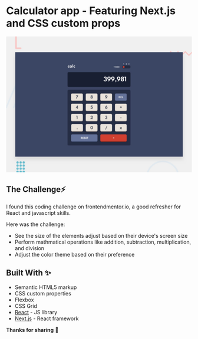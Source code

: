 # Calculator app - Featuring Next.js and CSS custom props

![Calculator app](./design/desktop-preview.jpg)

## The Challenge⚡️

I found this coding challenge on frontendmentor.io, a good refresher for React and javascript skills.

Here was the challenge:

- See the size of the elements adjust based on their device's screen size
- Perform mathmatical operations like addition, subtraction, multiplication, and division
- Adjust the color theme based on their preference

## Built With ✨

- Semantic HTML5 markup
- CSS custom properties
- Flexbox
- CSS Grid
- [React](https://reactjs.org/) - JS library
- [Next.js](https://nextjs.org/) - React framework

**Thanks for sharing** 🚀

